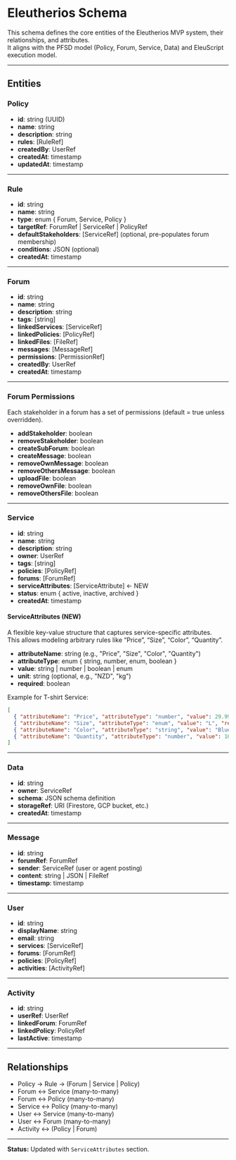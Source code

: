 # Eleutherios Schema

This schema defines the core entities of the Eleutherios MVP system, their relationships, and attributes.  
It aligns with the PFSD model (Policy, Forum, Service, Data) and EleuScript execution model.  

---

## Entities

### Policy
- **id**: string (UUID)
- **name**: string
- **description**: string
- **rules**: [RuleRef]
- **createdBy**: UserRef
- **createdAt**: timestamp
- **updatedAt**: timestamp

---

### Rule
- **id**: string
- **name**: string
- **type**: enum { Forum, Service, Policy }
- **targetRef**: ForumRef | ServiceRef | PolicyRef
- **defaultStakeholders**: [ServiceRef] (optional, pre-populates forum membership)
- **conditions**: JSON (optional)
- **createdAt**: timestamp

---

### Forum
- **id**: string
- **name**: string
- **description**: string
- **tags**: [string]
- **linkedServices**: [ServiceRef]
- **linkedPolicies**: [PolicyRef]
- **linkedFiles**: [FileRef]
- **messages**: [MessageRef]
- **permissions**: [PermissionRef]
- **createdBy**: UserRef
- **createdAt**: timestamp

---

### Forum Permissions
Each stakeholder in a forum has a set of permissions (default = true unless overridden).

- **addStakeholder**: boolean
- **removeStakeholder**: boolean
- **createSubForum**: boolean
- **createMessage**: boolean
- **removeOwnMessage**: boolean
- **removeOthersMessage**: boolean
- **uploadFile**: boolean
- **removeOwnFile**: boolean
- **removeOthersFile**: boolean

---

### Service
- **id**: string
- **name**: string
- **description**: string
- **owner**: UserRef
- **tags**: [string]
- **policies**: [PolicyRef]
- **forums**: [ForumRef]
- **serviceAttributes**: [ServiceAttribute]   ← NEW
- **status**: enum { active, inactive, archived }
- **createdAt**: timestamp

#### ServiceAttributes (NEW)
A flexible key-value structure that captures service-specific attributes.  
This allows modeling arbitrary rules like “Price”, “Size”, “Color”, “Quantity”.  

- **attributeName**: string (e.g., "Price", "Size", "Color", "Quantity")  
- **attributeType**: enum { string, number, enum, boolean }  
- **value**: string | number | boolean | enum  
- **unit**: string (optional, e.g., "NZD", "kg")  
- **required**: boolean  

Example for T-shirt Service:
```json
[
  { "attributeName": "Price", "attributeType": "number", "value": 29.99, "unit": "NZD", "required": true },
  { "attributeName": "Size", "attributeType": "enum", "value": "L", "required": true },
  { "attributeName": "Color", "attributeType": "string", "value": "Blue", "required": true },
  { "attributeName": "Quantity", "attributeType": "number", "value": 100, "required": true }
]
```

---

### Data
- **id**: string
- **owner**: ServiceRef
- **schema**: JSON schema definition
- **storageRef**: URI (Firestore, GCP bucket, etc.)
- **createdAt**: timestamp

---

### Message
- **id**: string
- **forumRef**: ForumRef
- **sender**: ServiceRef (user or agent posting)
- **content**: string | JSON | FileRef
- **timestamp**: timestamp

---

### User
- **id**: string
- **displayName**: string
- **email**: string
- **services**: [ServiceRef]
- **forums**: [ForumRef]
- **policies**: [PolicyRef]
- **activities**: [ActivityRef]

---

### Activity
- **id**: string
- **userRef**: UserRef
- **linkedForum**: ForumRef
- **linkedPolicy**: PolicyRef
- **lastActive**: timestamp

---

## Relationships

- Policy → Rule → (Forum | Service | Policy)
- Forum ↔ Service (many-to-many)
- Forum ↔ Policy (many-to-many)
- Service ↔ Policy (many-to-many)
- User ↔ Service (many-to-many)
- User ↔ Forum (many-to-many)
- Activity ↔ (Policy | Forum)

---

**Status:** Updated with `ServiceAttributes` section.
